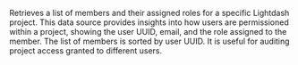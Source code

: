 Retrieves a list of members and their assigned roles for a specific Lightdash project. This data source provides insights into how users are permissioned within a project, showing the user UUID, email, and the role assigned to the member. The list of members is sorted by user UUID. It is useful for auditing project access granted to different users.
